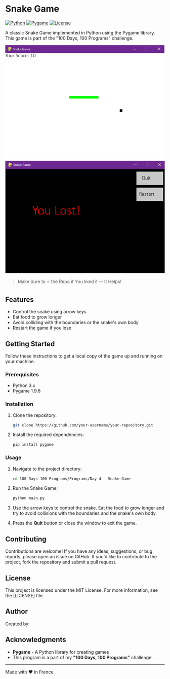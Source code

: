 # Snake Game

[![Python](https://img.shields.io/badge/Python-3.x-blue.svg?style=flat-square)](https://www.python.org)
[![Pygame](https://img.shields.io/badge/Pygame-1.9.6-red.svg?style=flat-square)](https://www.pygame.org)
[![License](https://img.shields.io/badge/License-MIT-green.svg?style=flat-square)](LICENSE)

A classic Snake Game implemented in Python using the Pygame library. This game is part of the "100 Days, 100 Programs" challenge.

![Gameplay](screenshots/gameplay.png)
![Game Over](screenshots/game_over.png)

> Make Sure to ⭐ the Repo if You liked it -- It Helps!

## Features

- Control the snake using arrow keys
- Eat food to grow longer
- Avoid colliding with the boundaries or the snake's own body
- Restart the game if you lose

## Getting Started

Follow these instructions to get a local copy of the game up and running on your machine.

### Prerequisites

- Python 3.x
- Pygame 1.9.6

### Installation

1. Clone the repository:

   ```bash
   git clone https://github.com/your-username/your-repository.git
   ```

2. Install the required dependencies:
   
   ```bash
   pip install pygame
   ```

### Usage

1. Navigate to the project directory:
   
   ```bash
   cd 100-Days-100-Programs/Programs/Day 4 - Snake Game
   ```

2. Run the Snake Game:

   ```bash
   python main.py
   ```

3. Use the arrow keys to control the snake. Eat the food to grow longer and try to avoid collisions with the boundaries and the snake's own body.

4. Press the **Quit** button or close the window to exit the game.

## Contributing

Contributions are welcome! If you have any ideas, suggestions, or bug reports, please open an issue on GitHub. If you'd like to contribute to the project, fork the repository and submit a pull request.

## License

This project is licensed under the MIT License. For more information, see the [LICENSE] file.

## Author

Created by: 

## Acknowledgments

- **Pygame** - A Python library for creating games
- This program is a part of my **"100 Days, 100 Programs"** challenge.

---

Made with ❤️ in Frence



